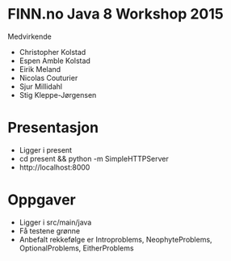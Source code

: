 FINN.no Java 8 Workshop 2015
============================

Medvirkende
- Christopher Kolstad
- Espen Amble Kolstad
- Eirik Meland
- Nicolas Couturier
- Sjur Millidahl
- Stig Kleppe-Jørgensen

Presentasjon
============

- Ligger i present
- cd present && python -m SimpleHTTPServer
- http://localhost:8000


Oppgaver
========

- Ligger i src/main/java
- Få testene grønne
- Anbefalt rekkefølge er Introproblems, NeophyteProblems, OptionalProblems, EitherProblems
